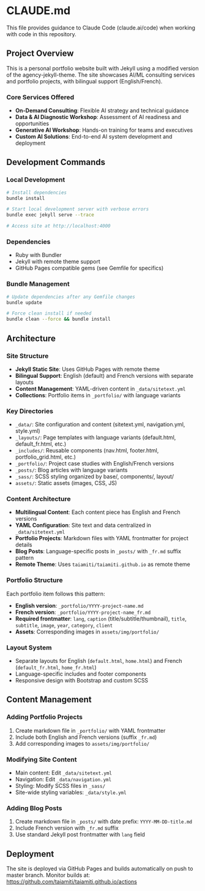 # CLAUDE.md

This file provides guidance to Claude Code (claude.ai/code) when working with code in this repository.

## Project Overview

This is a personal portfolio website built with Jekyll using a modified version of the agency-jekyll-theme. The site showcases AI/ML consulting services and portfolio projects, with bilingual support (English/French).

### Core Services Offered
- **On-Demand Consulting**: Flexible AI strategy and technical guidance
- **Data & AI Diagnostic Workshop**: Assessment of AI readiness and opportunities
- **Generative AI Workshop**: Hands-on training for teams and executives
- **Custom AI Solutions**: End-to-end AI system development and deployment

## Development Commands

### Local Development
```bash
# Install dependencies
bundle install

# Start local development server with verbose errors
bundle exec jekyll serve --trace

# Access site at http://localhost:4000
```

### Dependencies
- Ruby with Bundler
- Jekyll with remote theme support
- GitHub Pages compatible gems (see Gemfile for specifics)

### Bundle Management
```bash
# Update dependencies after any Gemfile changes
bundle update

# Force clean install if needed
bundle clean --force && bundle install
```

## Architecture

### Site Structure
- **Jekyll Static Site**: Uses GitHub Pages with remote theme
- **Bilingual Support**: English (default) and French versions with separate layouts
- **Content Management**: YAML-driven content in `_data/sitetext.yml`
- **Collections**: Portfolio items in `_portfolio/` with language variants

### Key Directories
- `_data/`: Site configuration and content (sitetext.yml, navigation.yml, style.yml)
- `_layouts/`: Page templates with language variants (default.html, default_fr.html, etc.)
- `_includes/`: Reusable components (nav.html, footer.html, portfolio_grid.html, etc.)
- `_portfolio/`: Project case studies with English/French versions
- `_posts/`: Blog articles with language variants
- `_sass/`: SCSS styling organized by base/, components/, layout/
- `assets/`: Static assets (images, CSS, JS)

### Content Architecture
- **Multilingual Content**: Each content piece has English and French versions
- **YAML Configuration**: Site text and data centralized in `_data/sitetext.yml`
- **Portfolio Projects**: Markdown files with YAML frontmatter for project details
- **Blog Posts**: Language-specific posts in `_posts/` with `_fr.md` suffix pattern
- **Remote Theme**: Uses `taiamiti/taiamiti.github.io` as remote theme

### Portfolio Structure
Each portfolio item follows this pattern:
- **English version**: `_portfolio/YYYY-project-name.md`
- **French version**: `_portfolio/YYYY-project-name_fr.md` 
- **Required frontmatter**: `lang`, `caption` (title/subtitle/thumbnail), `title`, `subtitle`, `image`, `year`, `category`, `client`
- **Assets**: Corresponding images in `assets/img/portfolio/`

### Layout System
- Separate layouts for English (`default.html`, `home.html`) and French (`default_fr.html`, `home_fr.html`)
- Language-specific includes and footer components
- Responsive design with Bootstrap and custom SCSS

## Content Management

### Adding Portfolio Projects
1. Create markdown file in `_portfolio/` with YAML frontmatter
2. Include both English and French versions (suffix `_fr.md`)
3. Add corresponding images to `assets/img/portfolio/`

### Modifying Site Content
- Main content: Edit `_data/sitetext.yml` 
- Navigation: Edit `_data/navigation.yml`
- Styling: Modify SCSS files in `_sass/`
- Site-wide styling variables: `_data/style.yml`

### Adding Blog Posts
1. Create markdown file in `_posts/` with date prefix: `YYYY-MM-DD-title.md`
2. Include French version with `_fr.md` suffix
3. Use standard Jekyll post frontmatter with `lang` field

## Deployment

The site is deployed via GitHub Pages and builds automatically on push to master branch. Monitor builds at: https://github.com/taiamiti/taiamiti.github.io/actions